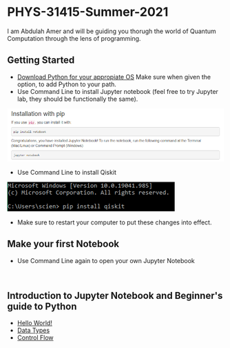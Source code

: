 # PHYS-31415-Summer-2021

I am Abdulah Amer and will be guiding you thorugh the world of Quantum Computation through the lens of programming.


## Getting Started 

* [Download Python for your appropiate OS](https://www.python.org/ "Python Homepage") Make sure when given the option, to add Python to your path. 
* Use Command Line to install Jupyter notebook (feel free to try Jupyter lab, they should be functionally the same).


![](https://github.com/AbdulahAmer/PHYS-31415-Summer-2021/blob/052a3d1aafd24c53b36e5306431813642b6cb07b/Images/pip%20install%20jupyter.PNG)

* Use Command Line to install Qiskit 

![](https://github.com/AbdulahAmer/PHYS-31415-Summer-2021/blob/deecac94b34b19076f172a039f2199e0f5ed8b52/Images/pip%20install%20qiskit.PNG)

* Make sure to restart your computer to put these changes into effect. 

## Make your first Notebook 

* Use Command Line again to open your own Jupyter Notebook

![]()



## Introduction to Jupyter Notebook and Beginner's guide to Python

* [Hello World!]( https://github.com/AbdulahAmer/PHYS-31415-Summer-2021/blob/1c0901cd470e56e28f8e2c96e11b4c8334e46fe3/Intro%20the%20Jupyter%20Notebook%20and%20Python/datatypes,%20variables,%20and%20Hello%20World.ipynb )
* [Data Types](https://github.com/AbdulahAmer/PHYS-31415-Summer-2021/blob/4a8d6c536992f3a2ca7f8238feb85d0a200af248/Intro%20the%20Jupyter%20Notebook%20and%20Python/Data%20Types.ipynb)
* [Control Flow](https://github.com/AbdulahAmer/PHYS-31415-Summer-2021/blob/8dc448f93b2d6bd4ad8afb223d4a846582737e16/Intro%20the%20Jupyter%20Notebook%20and%20Python/Control%20Flow%20.ipynb)
